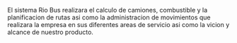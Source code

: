 El sistema Rio Bus realizara el calculo de camiones, combustible y la planificacion de rutas asi como la administracion de movimientos que realizara la empresa en sus diferentes areas de servicio asi como la vicion y alcance de nuestro producto.
